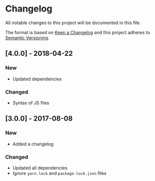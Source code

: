 # Changelog

All notable changes to this project will be documented in this file.

The format is based on [Keep a Changelog](http://keepachangelog.com/en/1.0.0/) and this project adheres to [Semantic Versioning](http://semver.org/spec/v2.0.0.html).

## [4.0.0] - 2018-04-22

### New

- Updated dependencies

### Changed

- Syntax of JS files

## [3.0.0] - 2017-08-08

### New

- Added a changelog

### Changed

- Updated all dependencies
- Ignore `yarn.lock` and `package-lock.json` files